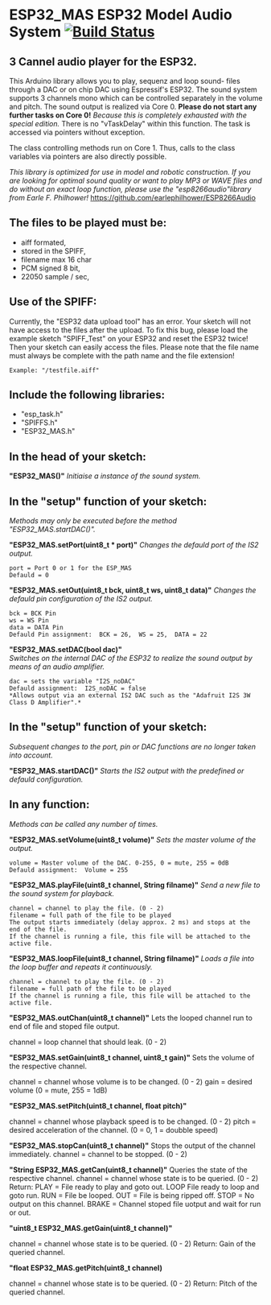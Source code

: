 # ESP32_MAS ESP32 Model Audio System [![Build Status](https://travis-ci.org/JohannesMTC/ESP32_MAS.svg?branch=master)](https://travis-ci.org/JohannesMTC/ESP32_MAS)

## 3 Cannel audio player for the ESP32. 
This Arduino library allows you to play, sequenz and loop sound- files through a DAC or on chip DAC using Espressif's ESP32. The sound system supports 3 channels mono which can be controlled separately in the volume and pitch. The sound output is realized via Core 0. **Please do not start any further tasks on Core 0!** *Because this is completely exhausted with the special edition.* There is no "vTaskDelay"
within this function. The task is accessed via pointers without exception.

The class controlling methods run on Core 1. Thus, calls to the class variables via pointers are also directly possible.
  
*This library is optimized for use in model and robotic construction. If you are looking for optimal sound quality or want to play MP3 or WAVE files and do without an exact loop function, please use the "esp8266audio"library from Earle F. Philhower!*
https://github.com/earlephilhower/ESP8266Audio
 
## The files to be played must be:
* aiff formated,
* stored in the SPIFF,
* filename max 16 char
* PCM signed 8 bit,
* 22050 sample / sec,
  
## Use of the SPIFF:
Currently, the "ESP32 data upload tool" has an error. Your sketch will not have access to the files after the upload. To fix this bug, please load the example sketch "SPIFF_Test" on your ESP32 and reset the ESP32 twice! Then your sketch can easily access the files. Please note that the file name must always be complete with the path name and the file extension!
````
Example: "/testfile.aiff"
````
## Include the following libraries:  

* "esp_task.h"
* "SPIFFS.h"
* "ESP32_MAS.h"

## In the head of your sketch:

**"ESP32_MAS()"**
*Initiaise a instance of the sound system.*

## In the "setup" function of your sketch:  
*Methods may only be executed before the method "ESP32_MAS.startDAC()".*

**"ESP32_MAS.setPort(uint8_t * port)"**
*Changes the defauld port of the IS2 output.*
````
port = Port 0 or 1 for the ESP_MAS
Defauld = 0
````
**"ESP32_MAS.setOut(uint8_t bck, uint8_t ws, uint8_t data)"**
*Changes the defauld pin configuration of the IS2 output.*
````
bck = BCK Pin
ws = WS Pin
data = DATA Pin
Defauld Pin assignment:  BCK = 26,  WS = 25,  DATA = 22
````
**"ESP32_MAS.setDAC(bool dac)"**  
*Switches on the internal DAC of the ESP32 to realize the sound output by means of an audio amplifier.*
````
dac = sets the variable "I2S_noDAC"
Defauld assignment:  I2S_noDAC = false
*Allows output via an external IS2 DAC such as the "Adafruit I2S 3W Class D Amplifier".*
````
## In the "setup" function of your sketch:
*Subsequent changes to the port, pin or DAC functions are no longer taken into account.*

**"ESP32_MAS.startDAC()"** 
*Starts the IS2 output with the predefined or defauld configuration.*
  
## In any function:
*Methods can be called any number of times.*
  
**"ESP32_MAS.setVolume(uint8_t volume)"**
*Sets the master volume of the output.*
````
volume = Master volume of the DAC. 0-255, 0 = mute, 255 = 0dB
Defauld assignment:  Volume = 255
```` 
**"ESP32_MAS.playFile(uint8_t channel, String filname)"**
*Send a new file to the sound system for playback.*
````
channel = channel to play the file. (0 - 2)
filename = full path of the file to be played
The output starts immediately (delay approx. 2 ms) and stops at the end of the file.
If the channel is running a file, this file will be attached to the active file.
````  
**"ESP32_MAS.loopFile(uint8_t channel, String filname)"**
*Loads a file into the loop buffer and repeats it continuously.*
````
channel = channel to play the file. (0 - 2)
filename = full path of the file to be played
If the channel is running a file, this file will be attached to the active file.
```` 
**"ESP32_MAS.outChan(uint8_t channel)"** Lets the looped channel run to end of file and stoped file output.

channel = loop channel that should leak. (0 - 2)

**"ESP32_MAS.setGain(uint8_t channel, uint8_t gain)"**  Sets the volume of the respective channel.

channel = channel whose volume is to be changed. (0 - 2)  gain = desired volume (0 = mute, 255 = 1dB)
  
**"ESP32_MAS.setPitch(uint8_t channel, float pitch)"**

channel = channel whose playback speed is to be changed. (0 - 2)
pitch = desired acceleration of the channel. (0 = 0, 1 = doubble speed)
  
**"ESP32_MAS.stopCan(uint8_t channel)"**  Stops the output of the channel immediately.
channel = channel to be stopped. (0 - 2)
  
**"String ESP32_MAS.getCan(uint8_t channel)"**  Queries the state of the respective channel.
  channel = channel whose state is to be queried. (0 - 2)
  Return:
  PLAY = File ready to play and goto out.
  LOOP File ready to loop and goto run.
  RUN = File be looped.
  OUT = File is being ripped off.
  STOP = No output on this channel.
  BRAKE = Channel stoped file uotput and wait for run or out.
  
**"uint8_t ESP32_MAS.getGain(uint8_t channel)"**
  
  channel = channel whose state is to be queried. (0 - 2)
  Return:  Gain of the queried channel.
  
**"float ESP32_MAS.getPitch(uint8_t channel)**
  
  channel = channel whose state is to be queried. (0 - 2)
  Return:  Pitch of the queried channel.
